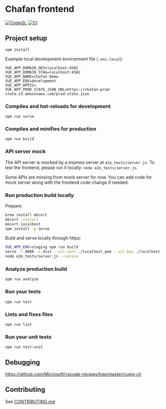 # Chafan frontend

[![CodeQL](https://github.com/chafan-dev/frontend/actions/workflows/codeql-analysis.yml/badge.svg?branch=prod)](https://github.com/chafan-dev/frontend/actions/workflows/codeql-analysis.yml)
[![CI](https://github.com/chafan-dev/frontend/actions/workflows/main.yml/badge.svg)](https://github.com/chafan-dev/frontend/actions/workflows/main.yml)

## Project setup

```
npm install
```

Example local development environment file (`.env.local`):

```
VUE_APP_DOMAIN_DEV=localhost:4582
VUE_APP_DOMAIN_STAG=localhost:4582
VUE_APP_NAME=Chafan Demo
VUE_APP_ENV=development
VUE_APP_APPZI=
VUE_APP_PROD_STATE_JSON_URL=https://chafan-prod-state.s3.amazonaws.com/prod-state.json
```

### Compiles and hot-reloads for development
```
npm run serve
```

### Compiles and minifies for production
```
npm run build
```

### API server mock

The API server is mocked by a express server at `e2e_tests/server.js`.
To test the frontend, please run it locally: `node e2e_tests/server.js`.

Some APIs are missing from mock server for now. You can add code
for mock server along with the frontend code change if needed.

### Run production build locally

Prepare:

```bash
brew install mkcert
mkcert -install
mkcert localhost
npm install -g serve
```

Build and serve locally through https:

```bash
VUE_APP_ENV=staging npm run build
serve -l 8080 -s dist --ssl-cert ./localhost.pem --ssl-key ./localhost-key.pem
node e2e_tests/server.js --secure
```

### Analyze production build

```
npm run analyze
```

### Run your tests
```
npm run test
```

### Lints and fixes files
```
npm run lint
```

### Run your unit tests
```
npm run test:unit
```

## Debugging

https://github.com/Microsoft/vscode-recipes/tree/master/vuejs-cli

## Contributing

See [CONTRIBUTING.md](CONTRIBUTING.md)
